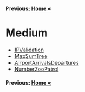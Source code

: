 #### Previous: [Home &laquo;](../../README.md)

# Medium

- [IPValidation](././IPValidation/IPValidation.md)
- [MaxSumTree](././MaxSumTree/MaxSumTree.md)
- [AirportArrivalsDepartures](././AirportArrivalsDepartures/AirportArrivalsDepartures.md)
- [NumberZooPatrol](././NumberZooPatrol/NumberZooPatrol.md)

#### Previous: [Home &laquo;](../../README.md)
